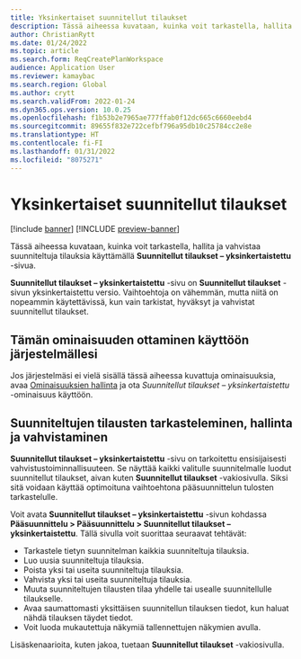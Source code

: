 ```yaml
---
title: Yksinkertaiset suunnitellut tilaukset
description: Tässä aiheessa kuvataan, kuinka voit tarkastella, hallita ja vahvistaa suunniteltuja tilauksia käyttämällä Suunnitellut tilaukset – yksinkertaistettu -sivua.
author: ChristianRytt
ms.date: 01/24/2022
ms.topic: article
ms.search.form: ReqCreatePlanWorkspace
audience: Application User
ms.reviewer: kamaybac
ms.search.region: Global
ms.author: crytt
ms.search.validFrom: 2022-01-24
ms.dyn365.ops.version: 10.0.25
ms.openlocfilehash: f1b53b2e7965ae777ffab0f12dc665c6660eebd4
ms.sourcegitcommit: 89655f832e722cefbf796a95db10c25784cc2e8e
ms.translationtype: HT
ms.contentlocale: fi-FI
ms.lasthandoff: 01/31/2022
ms.locfileid: "8075271"
---
```

# <a name="planned-orders-simplified"></a>Yksinkertaiset suunnitellut tilaukset

[!include [banner](../../includes/banner.md)]
[!INCLUDE [preview-banner](../../includes/preview-banner.md)]
<!-- preview until 10.0.25 GA -->

Tässä aiheessa kuvataan, kuinka voit tarkastella, hallita ja vahvistaa suunniteltuja tilauksia käyttämällä **Suunnitellut tilaukset – yksinkertaistettu** -sivua.

**Suunnitellut tilaukset – yksinkertaistettu** -sivu on **Suunnitellut tilaukset** -sivun yksinkertaistettu versio. Vaihtoehtoja on vähemmän, mutta niitä on nopeammin käytettävissä, kun vain tarkistat, hyväksyt ja vahvistat suunnitellut tilaukset.

## <a name="turn-on-this-feature-for-your-system"></a>Tämän ominaisuuden ottaminen käyttöön järjestelmällesi

Jos järjestelmäsi ei vielä sisällä tässä aiheessa kuvattuja ominaisuuksia, avaa [Ominaisuuksien hallinta](../../../fin-ops-core/fin-ops/get-started/feature-management/feature-management-overview.md) ja ota *Suunnitellut tilaukset – yksinkertaistettu* -ominaisuus käyttöön.

## <a name="view-manage-and-firm-planned-orders"></a>Suunniteltujen tilausten tarkasteleminen, hallinta ja vahvistaminen

**Suunnitellut tilaukset – yksinkertaistettu** -sivu on tarkoitettu ensisijaisesti vahvistustoiminnallisuuteen. Se näyttää kaikki valitulle suunnitelmalle luodut suunnitellut tilaukset, aivan kuten **Suunnitellut tilaukset** -vakiosivulla. Siksi sitä voidaan käyttää optimoituna vaihtoehtona pääsuunnittelun tulosten tarkastelulle.

Voit avata **Suunnitellut tilaukset – yksinkertaistettu** -sivun kohdassa **Pääsuunnittelu \> Pääsuunnittelu \> Suunnitellut tilaukset – yksinkertaistettu**. Tällä sivulla voit suorittaa seuraavat tehtävät:

- Tarkastele tietyn suunnitelman kaikkia suunniteltuja tilauksia.
- Luo uusia suunniteltuja tilauksia.
- Poista yksi tai useita suunniteltuja tilauksia.
- Vahvista yksi tai useita suunniteltuja tilauksia.
- Muuta suunniteltujen tilausten tilaa yhdelle tai usealle suunnitellulle tilaukselle.
- Avaa saumattomasti yksittäisen suunnitellun tilauksen tiedot, kun haluat nähdä tilauksen täydet tiedot.
- Voit luoda mukautettuja näkymiä tallennettujen näkymien avulla.

Lisäskenaarioita, kuten jakoa, tuetaan **Suunnitellut tilaukset** -vakiosivulla.
